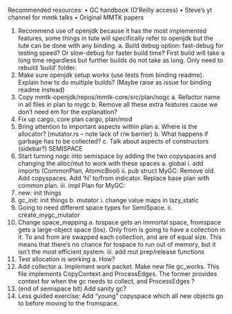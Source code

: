 Recommended resources:
•	GC handbook (O’Reilly access)
•	Steve’s yt channel for mmtk talks
•	Original MMTK papers

1.	Recommend use of openjdk because it has the most implemented features, some things in tute will specifically refer to openjdk but the tute can be done with any binding. 
a.	Build debug option: fast-debug for testing speed? Or slow-debug for faster build time? First build will take a long time regardless but further builds do not take as long. Only need to rebuild ‘build’ folder.
2.	Make sure openjdk setup works (use tests from binding readme). Explain how to do multiple builds? (Maybe raise as issue for binding readme instead)
3.	Copy mmtk-openjdk/repos/mmtk-core/src/plan/nogc
a.	Refactor name in all files in plan to mygc
b.	Remove all these extra features cause we don’t need em for the explanation?
4.	Fix up cargo, core plan cargo, plan/mod
5.	Bring attention to important aspects within plan
a.	Where is the allocator? (mutator.rs – note lack of r/w barrier)
b.	What happens if garbage has to be collected?
c.	Talk about aspects of constructors (sidebar?)
SEMISPACE
6.	Start turning nogc into semispace by adding the two copyspaces and changing the alloc/mut to work with these spaces
a.	global
i.	add imports (CommonPlan, AtomicBool)
ii.	pub struct MyGC: Remove old. Add copyspaces. Add ‘hi’ to/from indicator. Replace base plan with common plan.
iii.	impl Plan for MyGC:
1.	new: init things
2.	gc_init: init things
b.	mutator
i.	change value maps in lazy_static
1.	Going to need different space types for SemiSpace. 
ii.	create_mygc_mutator
1.	Change space_mapping
a.	tospace gets an immortal space, fromspace gets a large-object space (los). Only from is going to have a collection in it. To and from are swapped each collection, and are of equal size. This means that there’s no chance for tospace to run out of memory, but it isn’t the most efficient system.
iii.	add mut prep/release functions
7.	Test allocation is working
a.	How?
8.	Add collector
a.	Implement work packet. Make new file gc_works. This file implements CopyContext and ProcessEdges. The former provides context for when the gc needs to collect, and ProcessEdges ?
9.	(end of semispace bit) Add sanity gc?
10.	Less guided exercise: Add “young” copyspace which all new objects go to before moving to the fromspace. 

